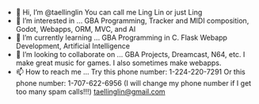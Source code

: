 - 👋 Hi, I’m @taellinglin
You can call me Ling Lin or just Ling
- 👀 I’m interested in ...
GBA Programming, Tracker and MIDI composition, Godot, Webapps, ORM, MVC, and AI
- 🌱 I’m currently learning ...
GBA Programming in C. Flask Webapp Development, Artificial Intelligence
- 💞️ I’m looking to collaborate on ...
GBA Projects, Dreamcast, N64, etc. I make great music for games. I also sometimes make webapps.
- 📫 How to reach me ...
Try this phone number: 1-224-220-7291
Or this phone number: 1-707-622-6956‬
(I will change my phone number if I get too many spam calls!!!)
taellinglin@gmail.com
<!---
taellinglin/taellinglin is a ✨ special ✨ repository because its `README.md` (this file) appears on your GitHub profile.
You can click the Preview link to take a look at your changes.
--->
